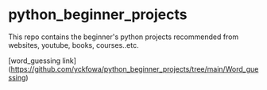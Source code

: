 # python_beginner_projects

This repo contains the beginner's python projects recommended from websites, youtube, books, courses..etc.


[word_guessing link] (https://github.com/yckfowa/python_beginner_projects/tree/main/Word_guessing)
